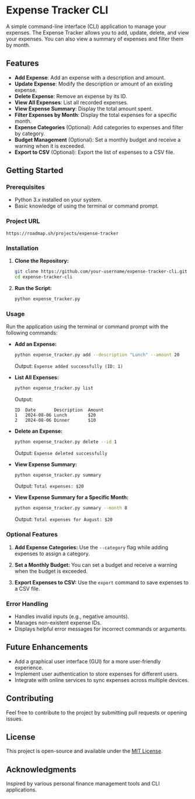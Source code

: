 # Expense Tracker CLI

A simple command-line interface (CLI) application to manage your expenses. The Expense Tracker allows you to add, update, delete, and view your expenses. You can also view a summary of expenses and filter them by month.

## Features

- **Add Expense**: Add an expense with a description and amount.
- **Update Expense**: Modify the description or amount of an existing expense.
- **Delete Expense**: Remove an expense by its ID.
- **View All Expenses**: List all recorded expenses.
- **View Expense Summary**: Display the total amount spent.
- **Filter Expenses by Month**: Display the total expenses for a specific month.
- **Expense Categories** (Optional): Add categories to expenses and filter by category.
- **Budget Management** (Optional): Set a monthly budget and receive a warning when it is exceeded.
- **Export to CSV** (Optional): Export the list of expenses to a CSV file.

## Getting Started

### Prerequisites

- Python 3.x installed on your system.
- Basic knowledge of using the terminal or command prompt.

### Project URL
    
    https://roadmap.sh/projects/expense-tracker
    

### Installation

1. **Clone the Repository:**
    ```bash
    git clone https://github.com/your-username/expense-tracker-cli.git
    cd expense-tracker-cli
    ```

2. **Run the Script:**
    ```bash
    python expense_tracker.py
    ```

### Usage

Run the application using the terminal or command prompt with the following commands:

- **Add an Expense:**
    ```bash
    python expense_tracker.py add --description "Lunch" --amount 20
    ```
    Output: `Expense added successfully (ID: 1)`

- **List All Expenses:**
    ```bash
    python expense_tracker.py list
    ```
    Output:
    ```
    ID  Date       Description  Amount
    1   2024-08-06 Lunch        $20
    2   2024-08-06 Dinner       $10
    ```

- **Delete an Expense:**
    ```bash
    python expense_tracker.py delete --id 1
    ```
    Output: `Expense deleted successfully`

- **View Expense Summary:**
    ```bash
    python expense_tracker.py summary
    ```
    Output: `Total expenses: $20`

- **View Expense Summary for a Specific Month:**
    ```bash
    python expense_tracker.py summary --month 8
    ```
    Output: `Total expenses for August: $20`

### Optional Features

1. **Add Expense Categories:**
   Use the `--category` flag while adding expenses to assign a category.

2. **Set a Monthly Budget:**
   You can set a budget and receive a warning when the budget is exceeded.

3. **Export Expenses to CSV:**
   Use the `export` command to save expenses to a CSV file.

### Error Handling

- Handles invalid inputs (e.g., negative amounts).
- Manages non-existent expense IDs.
- Displays helpful error messages for incorrect commands or arguments.

## Future Enhancements

- Add a graphical user interface (GUI) for a more user-friendly experience.
- Implement user authentication to store expenses for different users.
- Integrate with online services to sync expenses across multiple devices.

## Contributing

Feel free to contribute to the project by submitting pull requests or opening issues.

## License

This project is open-source and available under the [MIT License](LICENSE).

## Acknowledgments

Inspired by various personal finance management tools and CLI applications.
